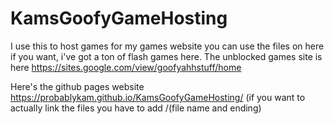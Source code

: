# KamsGoofyGameHosting

I use this to host games for my games website you can use the files on here if you want, i've got a ton of flash games here.
The unblocked games site is here https://sites.google.com/view/goofyahhstuff/home

Here's the github pages website https://probablykam.github.io/KamsGoofyGameHosting/ (if you want to actually link the files you have to add /(file name and ending)
